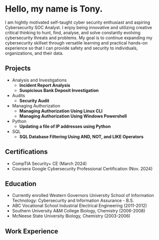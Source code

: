 # Hello, my name is Tony.
  I am hightly motivated self-taught cyber security enthusiast and aspiring Cybersecurity SOC Analyst. I enjoy being innovative and utilizing creative critical thinking to hunt, find, analyse, and solve constantly evolving cybersecurity threats and problems. My goal is to continue expanding my cybersecurity skillset through versatile learning and practical hands-on experience so that I can provide safety and security to individuals, organizations, and their data.  

## Projects
- Analysis and Investigations
  - **Incident Report Analysis**
  - **Suspicious Bank Deposit Investigation**
- Audits
  - **Security Audit**
- Managing Authorization
  - **Managing Authorization Using Linux CLI**
  - **Managing Authorization Using Windows Powershell**
- Python
  - **Updating a file of IP addresses using Python**
- SQL
  - **SQL Database Filtering Using AND, NOT, and LIKE Operators**

## Certifications
- CompTIA Security+ CE (March 2024)
- Coursera Google Cybersecurity Professional Certification (Nov. 2024)

## Education
- Currently enrolled Western Governors University School of Information Technology: Cybersecurity and Information Assurance - B.S.
- ABC Vocational School  Industrial Electrical Engineering (2011-2012)
- Southern University A&M College  Biology, Chemistry (2006-2008)
- McNeese State University  Biology, Chemistry (2003-2006)

## Work Experience


